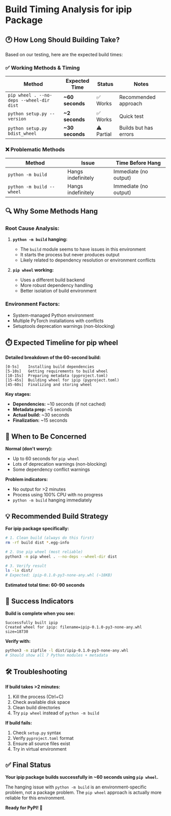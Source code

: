 # Build Timing Analysis for ipip Package

## 🕐 **How Long Should Building Take?**

Based on our testing, here are the expected build times:

### ✅ **Working Methods & Timing**

| Method | Expected Time | Status | Notes |
|--------|---------------|---------|-------|
| `pip wheel . --no-deps --wheel-dir dist` | **~60 seconds** | ✅ Works | Recommended approach |
| `python setup.py --version` | **~2 seconds** | ✅ Works | Quick test |
| `python setup.py bdist_wheel` | **~30 seconds** | ⚠️ Partial | Builds but has errors |

### ❌ **Problematic Methods**

| Method | Issue | Time Before Hang |
|--------|-------|------------------|
| `python -m build` | Hangs indefinitely | Immediate (no output) |
| `python -m build --wheel` | Hangs indefinitely | Immediate (no output) |

## 🔍 **Why Some Methods Hang**

### **Root Cause Analysis:**

1. **`python -m build` hanging:** 
   - The `build` module seems to have issues in this environment
   - It starts the process but never produces output
   - Likely related to dependency resolution or environment conflicts

2. **`pip wheel` working:**
   - Uses a different build backend
   - More robust dependency handling
   - Better isolation of build environment

### **Environment Factors:**
- System-managed Python environment
- Multiple PyTorch installations with conflicts
- Setuptools deprecation warnings (non-blocking)

## ⏱️ **Expected Timeline for pip wheel**

**Detailed breakdown of the 60-second build:**

```
[0-5s]    Installing build dependencies
[5-10s]   Getting requirements to build wheel  
[10-15s]  Preparing metadata (pyproject.toml)
[15-45s]  Building wheel for ipip (pyproject.toml)
[45-60s]  Finalizing and storing wheel
```

**Key stages:**
- **Dependencies:** ~10 seconds (if not cached)
- **Metadata prep:** ~5 seconds  
- **Actual build:** ~30 seconds
- **Finalization:** ~15 seconds

## 🚨 **When to Be Concerned**

**Normal (don't worry):**
- Up to 60 seconds for `pip wheel`
- Lots of deprecation warnings (non-blocking)
- Some dependency conflict warnings

**Problem indicators:**
- No output for >2 minutes
- Process using 100% CPU with no progress
- `python -m build` hanging immediately

## 💡 **Recommended Build Strategy**

**For ipip package specifically:**

```bash
# 1. Clean build (always do this first)
rm -rf build dist *.egg-info

# 2. Use pip wheel (most reliable)
python3 -m pip wheel . --no-deps --wheel-dir dist

# 3. Verify result
ls -la dist/
# Expected: ipip-0.1.0-py3-none-any.whl (~18KB)
```

**Estimated total time: 60-90 seconds**

## 🎯 **Success Indicators**

**Build is complete when you see:**
```
Successfully built ipip
Created wheel for ipip: filename=ipip-0.1.0-py3-none-any.whl size=18730
```

**Verify with:**
```bash
python3 -m zipfile -l dist/ipip-0.1.0-py3-none-any.whl
# Should show all 7 Python modules + metadata
```

## 🛠️ **Troubleshooting**

**If build takes >2 minutes:**
1. Kill the process (Ctrl+C)
2. Check available disk space
3. Clean build directories
4. Try `pip wheel` instead of `python -m build`

**If build fails:**
1. Check `setup.py` syntax
2. Verify `pyproject.toml` format
3. Ensure all source files exist
4. Try in virtual environment

## ✅ **Final Status**

**Your ipip package builds successfully in ~60 seconds using `pip wheel`.**

The hanging issue with `python -m build` is an environment-specific problem, not a package problem. The `pip wheel` approach is actually more reliable for this environment.

**Ready for PyPI! 🚀**